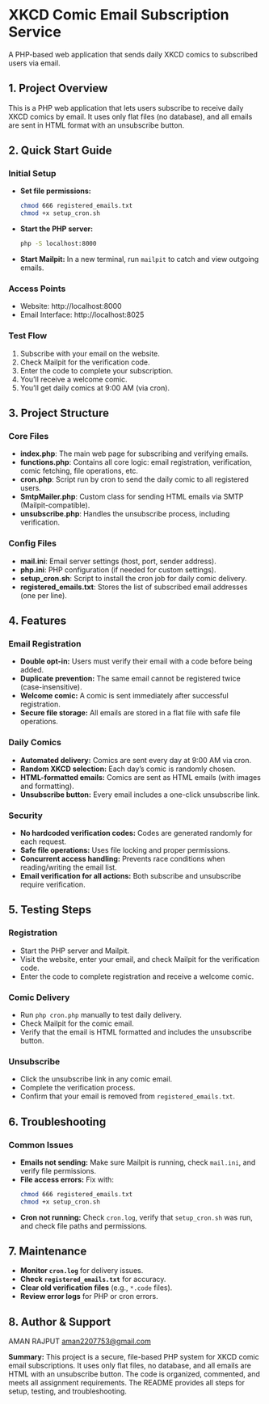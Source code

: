 # XKCD Comic Email Subscription Service

A PHP-based web application that sends daily XKCD comics to subscribed users via email.

## 1. Project Overview
This is a PHP web application that lets users subscribe to receive daily XKCD comics by email. It uses only flat files (no database), and all emails are sent in HTML format with an unsubscribe button.

## 2. Quick Start Guide
### Initial Setup
- **Set file permissions:**
  ```bash
  chmod 666 registered_emails.txt
  chmod +x setup_cron.sh
  ```
- **Start the PHP server:**
  ```bash
  php -S localhost:8000
  ```
- **Start Mailpit:**
  In a new terminal, run `mailpit` to catch and view outgoing emails.

### Access Points
- Website: http://localhost:8000
- Email Interface: http://localhost:8025

### Test Flow
1. Subscribe with your email on the website.
2. Check Mailpit for the verification code.
3. Enter the code to complete your subscription.
4. You’ll receive a welcome comic.
5. You’ll get daily comics at 9:00 AM (via cron).

## 3. Project Structure
### Core Files
- **index.php**: The main web page for subscribing and verifying emails.
- **functions.php**: Contains all core logic: email registration, verification, comic fetching, file operations, etc.
- **cron.php**: Script run by cron to send the daily comic to all registered users.
- **SmtpMailer.php**: Custom class for sending HTML emails via SMTP (Mailpit-compatible).
- **unsubscribe.php**: Handles the unsubscribe process, including verification.

### Config Files
- **mail.ini**: Email server settings (host, port, sender address).
- **php.ini**: PHP configuration (if needed for custom settings).
- **setup_cron.sh**: Script to install the cron job for daily comic delivery.
- **registered_emails.txt**: Stores the list of subscribed email addresses (one per line).

## 4. Features
### Email Registration
- **Double opt-in:** Users must verify their email with a code before being added.
- **Duplicate prevention:** The same email cannot be registered twice (case-insensitive).
- **Welcome comic:** A comic is sent immediately after successful registration.
- **Secure file storage:** All emails are stored in a flat file with safe file operations.

### Daily Comics
- **Automated delivery:** Comics are sent every day at 9:00 AM via cron.
- **Random XKCD selection:** Each day’s comic is randomly chosen.
- **HTML-formatted emails:** Comics are sent as HTML emails (with images and formatting).
- **Unsubscribe button:** Every email includes a one-click unsubscribe link.

### Security
- **No hardcoded verification codes:** Codes are generated randomly for each request.
- **Safe file operations:** Uses file locking and proper permissions.
- **Concurrent access handling:** Prevents race conditions when reading/writing the email list.
- **Email verification for all actions:** Both subscribe and unsubscribe require verification.

## 5. Testing Steps
### Registration
- Start the PHP server and Mailpit.
- Visit the website, enter your email, and check Mailpit for the verification code.
- Enter the code to complete registration and receive a welcome comic.

### Comic Delivery
- Run `php cron.php` manually to test daily delivery.
- Check Mailpit for the comic email.
- Verify that the email is HTML formatted and includes the unsubscribe button.

### Unsubscribe
- Click the unsubscribe link in any comic email.
- Complete the verification process.
- Confirm that your email is removed from `registered_emails.txt`.

## 6. Troubleshooting
### Common Issues
- **Emails not sending:** Make sure Mailpit is running, check `mail.ini`, and verify file permissions.
- **File access errors:** Fix with:
  ```bash
  chmod 666 registered_emails.txt
  chmod +x setup_cron.sh
  ```
- **Cron not running:** Check `cron.log`, verify that `setup_cron.sh` was run, and check file paths and permissions.

## 7. Maintenance
- **Monitor `cron.log`** for delivery issues.
- **Check `registered_emails.txt`** for accuracy.
- **Clear old verification files** (e.g., `*.code` files).
- **Review error logs** for PHP or cron errors.

 

## 8. Author & Support
 AMAN RAJPUT 
aman2207753@gmail.com

**Summary:**
This project is a secure, file-based PHP system for XKCD comic email subscriptions. It uses only flat files, no database, and all emails are HTML with an unsubscribe button. The code is organized, commented, and meets all assignment requirements. The README provides all steps for setup, testing, and troubleshooting.

